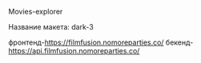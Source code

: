 Movies-explorer

Название макета: dark-3

фронтенд-https://filmfusion.nomoreparties.co/
бекенд-https://api.filmfusion.nomoreparties.co/
